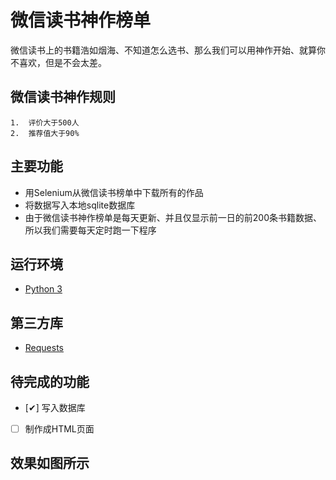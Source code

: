 微信读书神作榜单
=================

微信读书上的书籍浩如烟海、不知道怎么选书、那么我们可以用神作开始、就算你不喜欢，但是不会太差。

## 微信读书神作规则
	1.	评价大于500人
	2.	推荐值大于90%


## 主要功能


- 用Selenium从微信读书榜单中下载所有的作品
- 将数据写入本地sqlite数据库
- 由于微信读书神作榜单是每天更新、并且仅显示前一日的前200条书籍数据、所以我们需要每天定时跑一下程序


## 运行环境

- [Python 3](https://www.python.org/)

## 第三方库

- [Requests](http://docs.python-requests.org/en/master/)


## 待完成的功能
- [✔] 写入数据库
- [ ] 制作成HTML页面

## 效果如图所示
